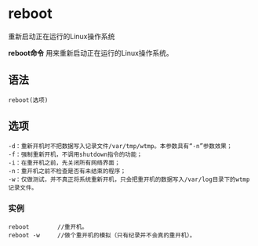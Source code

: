reboot
===

重新启动正在运行的Linux操作系统


**reboot命令** 用来重新启动正在运行的Linux操作系统。

## 语法

```
reboot(选项)
```

## 选项

```
-d：重新开机时不把数据写入记录文件/var/tmp/wtmp。本参数具有“-n”参数效果；
-f：强制重新开机，不调用shutdown指令的功能；
-i：在重开机之前，先关闭所有网络界面；
-n：重开机之前不检查是否有未结束的程序；
-w：仅做测试，并不真正将系统重新开机，只会把重开机的数据写入/var/log目录下的wtmp记录文件。
```

### 实例

```
reboot        //重开机。
reboot -w     //做个重开机的模拟（只有纪录并不会真的重开机）。
```


